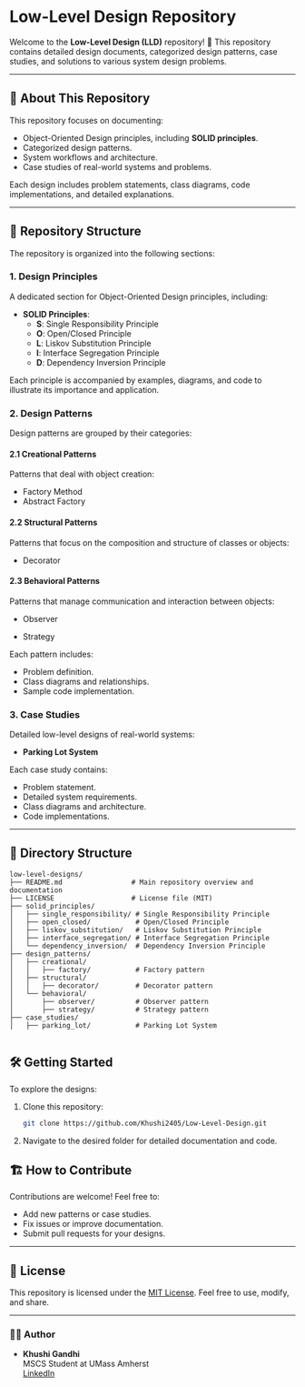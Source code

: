# Low-Level Design Repository

Welcome to the **Low-Level Design (LLD)** repository! 🎨 This repository contains detailed design documents, categorized design patterns, case studies, and solutions to various system design problems.

---

## 🚀 About This Repository

This repository focuses on documenting:
- Object-Oriented Design principles, including **SOLID principles**.
- Categorized design patterns.
- System workflows and architecture.
- Case studies of real-world systems and problems.

Each design includes problem statements, class diagrams, code implementations, and detailed explanations.

---

## 📂 Repository Structure

The repository is organized into the following sections:

### 1. **Design Principles**
A dedicated section for Object-Oriented Design principles, including:
- **SOLID Principles**:
  - **S**: Single Responsibility Principle  
  - **O**: Open/Closed Principle  
  - **L**: Liskov Substitution Principle  
  - **I**: Interface Segregation Principle  
  - **D**: Dependency Inversion Principle  

Each principle is accompanied by examples, diagrams, and code to illustrate its importance and application.

### 2. **Design Patterns**
Design patterns are grouped by their categories:

#### 2.1 **Creational Patterns**
Patterns that deal with object creation:
<!-- - Singleton  -->
- Factory Method  
- Abstract Factory  
<!-- - Builder  
- Prototype --> 

#### 2.2 **Structural Patterns**
Patterns that focus on the composition and structure of classes or objects:
<!-- - Adapter  
- Bridge  
- Composite  -->
- Decorator  
<!-- - Facade  
- Flyweight  
- Proxy  -->

#### 2.3 **Behavioral Patterns**
Patterns that manage communication and interaction between objects:
<!-- - Chain of Responsibility  
- Command  
- Interpreter  
- Iterator  
- Mediator  
- Memento  -->
- Observer  
<!-- - State  -->
- Strategy  
<!-- - Template Method  
- Visitor --> 

Each pattern includes:
- Problem definition.
- Class diagrams and relationships.
- Sample code implementation.

### 3. **Case Studies**
Detailed low-level designs of real-world systems:
<!-- - **Elevator System**  -->
- **Parking Lot System**  
<!-- - **Library Management System**  
- **Online Shopping Cart**  
- **Food Delivery System (like Swiggy/Zomato)**  
- **ATM System**  
- **Chess Game**  
- **Tic-Tac-Toe**  -->


Each case study contains:
- Problem statement.
- Detailed system requirements.
- Class diagrams and architecture.
- Code implementations.

---
## 📂 Directory Structure

```plaintext
low-level-designs/
├── README.md                 # Main repository overview and documentation
├── LICENSE                   # License file (MIT)
├── solid_principles/
│   ├── single_responsibility/ # Single Responsibility Principle
│   ├── open_closed/           # Open/Closed Principle
│   ├── liskov_substitution/   # Liskov Substitution Principle
│   ├── interface_segregation/ # Interface Segregation Principle
│   └── dependency_inversion/  # Dependency Inversion Principle
├── design_patterns/
│   ├── creational/
│   │   ├── factory/           # Factory pattern
│   ├── structural/
│   │   ├── decorator/         # Decorator pattern
│   └── behavioral/
│       ├── observer/          # Observer pattern
│       ├── strategy/          # Strategy pattern
├── case_studies/
│   ├── parking_lot/           # Parking Lot System


```


## 🛠️ Getting Started

To explore the designs:
1. Clone this repository:  
   ```bash
   git clone https://github.com/Khushi2405/Low-Level-Design.git
   ```
2. Navigate to the desired folder for detailed documentation and code.


## 🏗️ How to Contribute

Contributions are welcome! Feel free to:
- Add new patterns or case studies.
- Fix issues or improve documentation.
- Submit pull requests for your designs.

---

## 📄 License

This repository is licensed under the [MIT License](LICENSE). Feel free to use, modify, and share.

---

### 👨‍💻 Author
- **Khushi Gandhi**  
  MSCS Student at UMass Amherst  
  [LinkedIn](https://www.linkedin.com/in/khushi-gandhi-a6b832180/)
